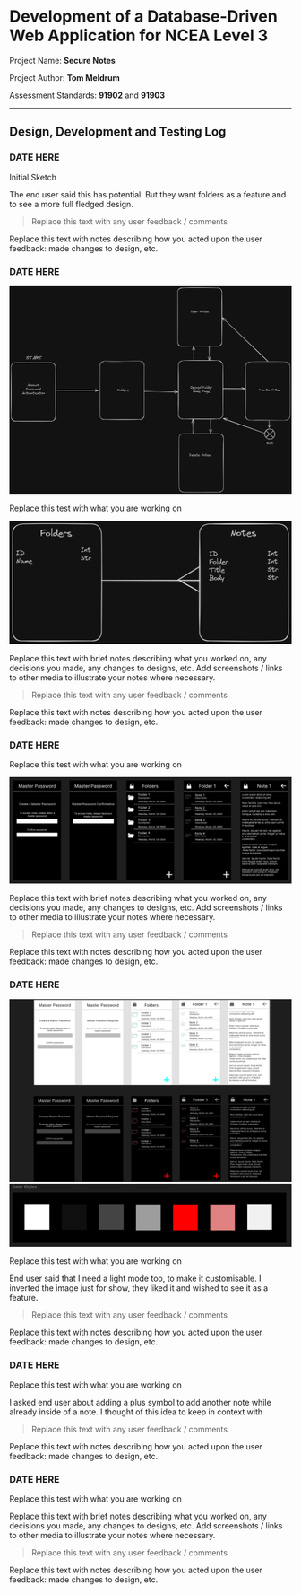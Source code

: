# Development of a Database-Driven Web Application for NCEA Level 3

Project Name: **Secure Notes**

Project Author: **Tom Meldrum**

Assessment Standards: **91902** and **91903**


-------------------------------------------------

## Design, Development and Testing Log

### DATE HERE

Initial Sketch

The end user said this has potential. But they want folders as a feature and to see a more full fledged design. 

> Replace this text with any user feedback / comments

Replace this text with notes describing how you acted upon the user feedback: made changes to design, etc.

### DATE HERE
![alt text](<images/Notes App Layout.png>)

Replace this test with what you are working on

![alt text](<images/Database.png>)

Replace this text with brief notes describing what you worked on, any decisions you made, any changes to designs, etc. Add screenshots / links to other media to illustrate your notes where necessary.

> Replace this text with any user feedback / comments

Replace this text with notes describing how you acted upon the user feedback: made changes to design, etc.

### DATE HERE

Replace this test with what you are working on

![alt text](<images/1st Figma.png>)

Replace this text with brief notes describing what you worked on, any decisions you made, any changes to designs, etc. Add screenshots / links to other media to illustrate your notes where necessary.

> Replace this text with any user feedback / comments

Replace this text with notes describing how you acted upon the user feedback: made changes to design, etc.

### DATE HERE

![Alt text](<images/2nd Figma.png>)
![Alt text](images/colour.png)

Replace this test with what you are working on

End user said that I need a light mode too, to make it customisable. I inverted the image just for show, they liked it and wished to see it as a feature. 

> Replace this text with any user feedback / comments

Replace this text with notes describing how you acted upon the user feedback: made changes to design, etc.

### DATE HERE

Replace this test with what you are working on

I asked end user about adding a plus symbol to add another note while already inside of a note. I thought of this idea to keep in context with 

> Replace this text with any user feedback / comments

Replace this text with notes describing how you acted upon the user feedback: made changes to design, etc.

### DATE HERE

Replace this test with what you are working on

Replace this text with brief notes describing what you worked on, any decisions you made, any changes to designs, etc. Add screenshots / links to other media to illustrate your notes where necessary.

> Replace this text with any user feedback / comments

Replace this text with notes describing how you acted upon the user feedback: made changes to design, etc.
